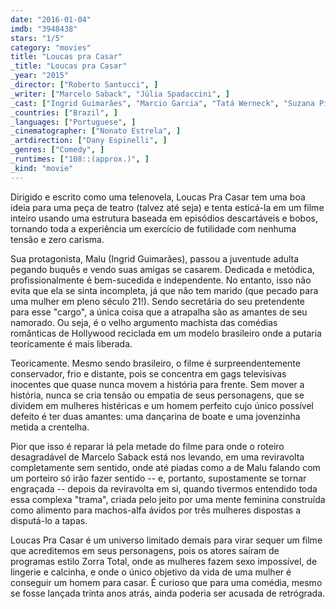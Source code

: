 ```yaml
---
date: "2016-01-04"
imdb: "3948438"
stars: "1/5"
category: "movies"
title: "Loucas pra Casar"
_title: "Loucas pra Casar"
_year: "2015"
_director: ["Roberto Santucci", ]
_writer: ["Marcelo Saback", "Júlia Spadaccini", ]
_cast: ["Ingrid Guimarães", "Marcio Garcia", "Tatá Werneck", "Suzana Pires", "Camila Amado", "Billy Blanco Jr.", "Alice Borges", "Aline Fanju", "Edmilson Filho", ]
_countries: ["Brazil", ]
_languages: ["Portuguese", ]
_cinematographer: ["Nonato Estrela", ]
_artdirection: ["Dany Espinelli", ]
_genres: ["Comedy", ]
_runtimes: ["108::(approx.)", ]
_kind: "movie"
---
```

Dirigido e escrito como uma telenovela, Loucas Pra Casar tem uma boa ideia para uma peça de teatro (talvez até seja) e tenta esticá-la em um filme inteiro usando uma estrutura baseada em episódios descartáveis e bobos, tornando toda a experiência um exercício de futilidade com nenhuma tensão e zero carisma.

Sua protagonista, Malu (Ingrid Guimarães), passou a juventude adulta pegando buquês e vendo suas amigas se casarem. Dedicada e metódica, profissionalmente é bem-sucedida e independente. No entanto, isso não evita que ela se sinta incompleta, já que não tem marido (que pecado para uma mulher em pleno século 21!). Sendo secretária do seu pretendente para esse "cargo", a única coisa que a atrapalha são as amantes de seu namorado. Ou seja, é o velho argumento machista das comédias românticas de Hollywood reciclada em um modelo brasileiro onde a putaria teoricamente é mais liberada.

Teoricamente. Mesmo sendo brasileiro, o filme é surpreendentemente conservador, frio e distante, pois se concentra em gags televisivas inocentes que quase nunca movem a história para frente. Sem mover a história, nunca se cria tensão ou empatia de seus personagens, que se dividem em mulheres histéricas e um homem perfeito cujo único possível defeito é ter duas amantes: uma dançarina de boate e uma jovenzinha metida a crentelha.

Pior que isso é reparar lá pela metade do filme para onde o roteiro desagradável de Marcelo Saback está nos levando, em uma reviravolta completamente sem sentido, onde até piadas como a de Malu falando com um porteiro só irão fazer sentido -- e, portanto, supostamente se tornar engraçada -- depois da reviravolta em si, quando tivermos entendido toda essa complexa "trama", criada pelo jeito por uma mente feminina construída como alimento para machos-alfa ávidos por três mulheres dispostas a disputá-lo a tapas.

Loucas Pra Casar é um universo limitado demais para virar sequer um filme que acreditemos em seus personagens, pois os atores saíram de programas estilo Zorra Total, onde as mulheres fazem sexo impossível, de lingerie e calcinha, e onde o único objetivo da vida de uma mulher é conseguir um homem para casar. É curioso que para uma comédia, mesmo se fosse lançada trinta anos atrás, ainda poderia ser acusada de retrógrada.
